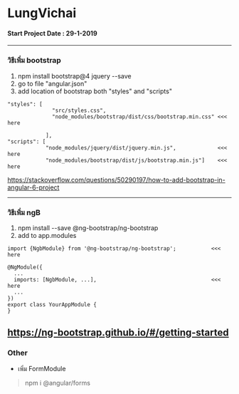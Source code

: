 # LungVichai 
#### Start Project Date : 29-1-2019
---
### วิธีเพิ่ม bootstrap 
1. npm install bootstrap@4 jquery --save
2. go to file "angular.json"
3. add location of bootstrap both "styles" and "scripts"
```
"styles": [
              "src/styles.css",
              "node_modules/bootstrap/dist/css/bootstrap.min.css" <<< here

            ],
"scripts": [
            "node_modules/jquery/dist/jquery.min.js",             <<< here
            "node_modules/bootstrap/dist/js/bootstrap.min.js"]    <<< here
```
https://stackoverflow.com/questions/50290197/how-to-add-bootstrap-in-angular-6-project

---
### วิธีเพิ่ม ngB
1. npm install --save @ng-bootstrap/ng-bootstrap
2. add to app.modules
```
import {NgbModule} from '@ng-bootstrap/ng-bootstrap';           <<< here

@NgModule({
  ...
  imports: [NgbModule, ...],                                    <<< here
  ...
})
export class YourAppModule {
}
```
https://ng-bootstrap.github.io/#/getting-started
---
### Other
- เพิ่ม FormModule
> npm i @angular/forms
